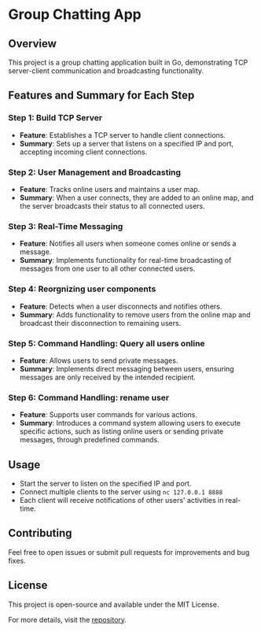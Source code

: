 # Group Chatting App

## Overview

This project is a group chatting application built in Go, demonstrating TCP server-client communication and broadcasting functionality.

## Features and Summary for Each Step

### Step 1: Build TCP Server
- **Feature**: Establishes a TCP server to handle client connections.
- **Summary**: Sets up a server that listens on a specified IP and port, accepting incoming client connections.

### Step 2: User Management and Broadcasting
- **Feature**: Tracks online users and maintains a user map.
- **Summary**: When a user connects, they are added to an online map, and the server broadcasts their status to all connected users.

### Step 3: Real-Time Messaging
- **Feature**: Notifies all users when someone comes online or sends a message.
- **Summary**: Implements functionality for real-time broadcasting of messages from one user to all other connected users.

### Step 4: Reorgnizing user components
- **Feature**: Detects when a user disconnects and notifies others.
- **Summary**: Adds functionality to remove users from the online map and broadcast their disconnection to remaining users.

### Step 5: Command Handling: Query all users online
- **Feature**: Allows users to send private messages.
- **Summary**: Implements direct messaging between users, ensuring messages are only received by the intended recipient.

### Step 6: Command Handling: rename user
- **Feature**: Supports user commands for various actions.
- **Summary**: Introduces a command system allowing users to execute specific actions, such as listing online users or sending private messages, through predefined commands.

## Usage

- Start the server to listen on the specified IP and port.
- Connect multiple clients to the server using `nc 127.0.0.1 8888`
- Each client will receive notifications of other users' activities in real-time.

## Contributing

Feel free to open issues or submit pull requests for improvements and bug fixes.

## License

This project is open-source and available under the MIT License.

For more details, visit the [repository](https://github.com/yanglyu520/instantMessagingApp).
